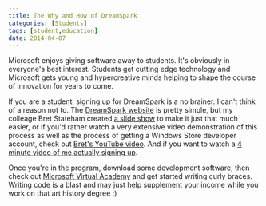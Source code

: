 ```yaml
---
title: The Why and How of DreamSpark
categories: [Students]
tags: [student,education]
date: 2014-04-07
---
```


Microsoft enjoys giving software away to students. It&#39;s obviously in everyone&#39;s best interest. Students get cutting edge technology and Microsoft gets young and hypercreative minds helping to shape the course of innovation for years to come.

If you are a student, signing up for DreamSpark is a no brainer. I can&#39;t think of a reason not to. The [DreamSpark website](http://www.dreamspark.com) is pretty simple, but my colleage Bret Stateham created [a slide show](http://1drv.ms/1oHc5cc) to make it just that much easier, or if you&#39;d rather watch a very extensive video demonstration of this process as well as the process of getting a Windows Store developer account, check out [Bret&#39;s YouTube video](http://aka.ms/stusuvid). And if you want to watch a [4 minute video of me actually signing up](http://1drv.ms/1lOFcEY).

Once you&#39;re in the program, download some development software, then check out [Microsoft Virtual Academy](http://mva.ms) and get started writing curly braces. Writing code is a blast and may just help supplement your income while you work on that art history degree :)

 